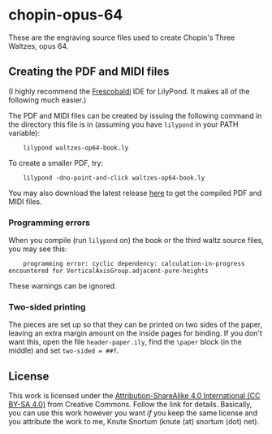 # chopin-opus-64
These are the engraving source files used to create Chopin's Three Waltzes, opus 64.

## Creating the PDF and MIDI files
(I highly recommend the [Frescobaldi](https://www.frescobaldi.org/) IDE for LilyPond.  It makes all of the following much easier.)

The PDF and MIDI files can be created by issuing the following command in the directory this file is in (assuming you have `lilypond` in your PATH variable):

        lilypond waltzes-op64-book.ly

To create a smaller PDF, try:

        lilypond -dno-point-and-click waltzes-op64-book.ly

You may also download the latest release [here](https://github.com/ksnortum/chopin-opus-64/releases/latest) to get the compiled PDF and MIDI files.

### Programming errors
When you compile (run `lilypond` on) the book or the third waltz source files, you may see this:

        programming error: cyclic dependency: calculation-in-progress encountered for VerticalAxisGroup.adjacent-pure-heights

These warnings can be ignored.

### Two-sided printing
The pieces are set up so that they can be printed on two sides of the paper, leaving an extra margin amount on the inside pages for binding.  If you don't want this, open the file `header-paper.ily`,
find the `\paper` block (in the middle) and set `two-sided = ##f`.

## License
This work is licensed under the [Attribution-ShareAlike 4.0 International (CC BY-SA 4.0)](https://creativecommons.org/licenses/by-sa/4.0/) from Creative Commons.  Follow the link for details.  Basically, you can use this work however you want *if* you keep the same license and you attribute the work to me, Knute Snortum (knute (at) snortum (dot) net).

